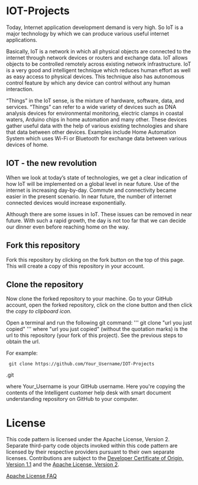 # IOT-Projects

 Today, Internet application development demand is very high. So IoT is a major technology by which we can produce various useful internet applications.

Basically, IoT is a network in which all physical objects are connected to the internet through network devices or routers and exchange data. IoT allows objects to be controlled remotely across existing network infrastructure. IoT is a very good and intelligent technique which reduces human effort as well as easy access to physical devices. This technique also has autonomous control feature by which any device can control without any human interaction.

“Things” in the IoT sense, is the mixture of hardware, software, data, and services. “Things” can refer to a wide variety of devices such as DNA analysis devices for environmental monitoring, electric clamps in coastal waters, Arduino chips in home automation and many other. These devices gather useful data with the help of various existing technologies and share that data between other devices. Examples include Home Automation System which uses Wi-Fi or Bluetooth for exchange data between various devices of home.

## IOT -  the new revolution

When we look at today’s state of technologies, we get a clear indication of how IoT will be implemented on a global level in near future. Use of the internet is increasing day-by-day. Commute and connectivity became easier in the present scenario. In near future, the number of internet connected devices would increase exponentially.

Although there are some issues in IoT. These issues can be removed in near future. With such a rapid growth, the day is not too far that we can decide our dinner even before reaching home on the way.





## Fork this repository

Fork this repository by clicking on the fork button on the top of this page. This will create a copy of this repository in your account.

## Clone the repository

Now clone the forked repository to your machine. Go to your GitHub account, open the forked repository, click on the clone button and then click the *copy to clipboard icon.*

Open a terminal and run the following git command:
'''
      git clone "url you just copied"
'''
where "url you just copied" (without the quotation marks) is the url to this repository (your fork of this project). See the previous steps to obtain the url.

For example:

     git clone https://github.com/Your_Username/IOT-Projects
.git

where Your_Username is your GitHub username. Here you're copying the contents of the Intelligent customer help desk with smart document understanding repository on GitHub to your computer.





# License

This code pattern is licensed under the Apache License, Version 2. Separate third-party code objects invoked within this code pattern are licensed by their respective providers pursuant to their own separate licenses. Contributions are subject to the [Developer Certificate of Origin, Version 1.1](https://developercertificate.org/) and the [Apache License, Version 2](https://www.apache.org/licenses/LICENSE-2.0.txt).


[Apache License FAQ](https://www.apache.org/foundation/license-faq.html#WhatDoesItMEAN)

